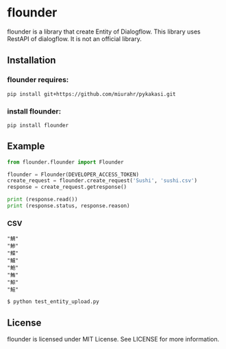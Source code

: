 # flounder
flounder is a library that create Entity of Dialogflow.
This library uses RestAPI of dialogflow. It is not an official library.

## Installation

### flounder requires:

```
pip install git+https://github.com/miurahr/pykakasi.git
```

### install flounder:

```
pip install flounder
```

## Example

```py:test_entity_upload.py
from flounder.flounder import Flounder

flounder = Flounder(DEVELOPER_ACCESS_TOKEN)
create_request = flounder.create_request('Sushi', 'sushi.csv')
response = create_request.getresponse()

print (response.read())
print (response.status, response.reason)
```

### CSV

```text:sushi.csv
"鯖"
"鯵"
"鰈"
"鱸"
"鮑"
"鮪"
"鯨"
"鮭"
```

```
$ python test_entity_upload.py
```

## License
flounder is licensed under MIT License. See LICENSE for more information.